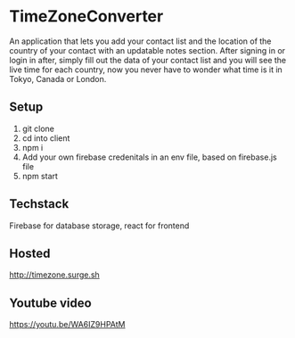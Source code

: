# TimeZoneConverter

An application that lets you add your contact list and the location of the country of your contact with an updatable notes section. After signing in or login in after, simply fill out the data of your contact list and you will see the live time for each country, now you never have to wonder what time is it in Tokyo, Canada or London. 

## Setup

1. git clone
2. cd into client
3. npm i
4. Add your own firebase credenitals in an env file, based on firebase.js file 
5. npm start

## Techstack

Firebase for database storage, react for frontend

## Hosted

http://timezone.surge.sh

## Youtube video

https://youtu.be/WA6IZ9HPAtM
